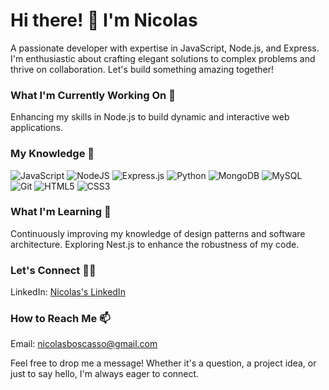 # Hi there! 👋 I'm Nicolas

A passionate developer with expertise in JavaScript, Node.js, and Express. I'm enthusiastic about crafting elegant solutions to complex problems and thrive on collaboration. Let's build something amazing together!

### What I'm Currently Working On 🚀 

Enhancing my skills in Node.js to build dynamic and interactive web applications.

### My Knowledge 💼

![JavaScript](https://img.shields.io/badge/javascript-%23323330.svg?style=for-the-badge&logo=javascript&logoColor=%23F7DF1E) ![NodeJS](https://img.shields.io/badge/node.js-6DA55F?style=for-the-badge&logo=node.js&logoColor=white) ![Express.js](https://img.shields.io/badge/express.js-%23404d59.svg?style=for-the-badge&logo=express&logoColor=%2361DAFB) ![Python](https://img.shields.io/badge/python-3670A0?style=for-the-badge&logo=python&logoColor=ffdd54) ![MongoDB](https://img.shields.io/badge/MongoDB-%234ea94b.svg?style=for-the-badge&logo=mongodb&logoColor=white) ![MySQL](https://img.shields.io/badge/mysql-4479A1.svg?style=for-the-badge&logo=mysql&logoColor=white) ![Git](https://img.shields.io/badge/git-%23F05033.svg?style=for-the-badge&logo=git&logoColor=white) ![HTML5](https://img.shields.io/badge/html5-%23E34F26.svg?style=for-the-badge&logo=html5&logoColor=white)
![CSS3](https://img.shields.io/badge/css3-%231572B6.svg?style=for-the-badge&logo=css3&logoColor=white)

### What I'm Learning 🌱 

Continuously improving my knowledge of design patterns and software architecture.
Exploring Nest.js to enhance the robustness of my code.

### Let's Connect 👨‍💻 

LinkedIn: [Nicolas's LinkedIn](https://www.linkedin.com/in/nicolas-boscasso/)

### How to Reach Me 📫 

Email: nicolasboscasso@gmail.com

Feel free to drop me a message! Whether it's a question, a project idea, or just to say hello, I'm always eager to connect.
